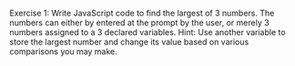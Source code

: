 Exercise 1:
Write JavaScript code to find the largest of 3 numbers. The numbers can either by entered at the
prompt by the user, or merely 3 numbers assigned to a 3 declared variables. Hint: Use another
variable to store the largest number and change its value based on various comparisons you may
make.